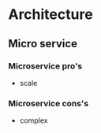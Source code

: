# Architecture

## Micro service

### Microservice pro's

- scale

### Microservice cons's

- complex
